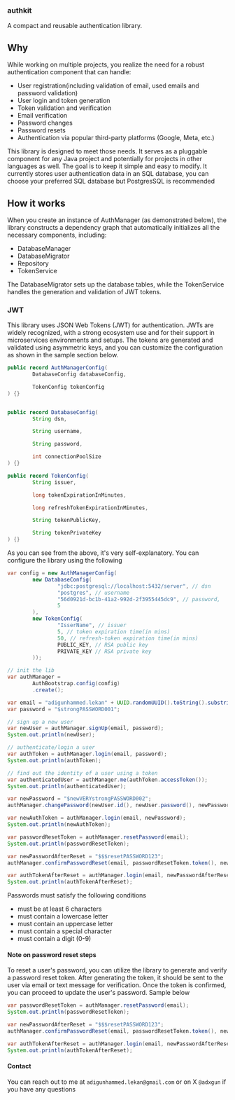 ### authkit
A compact and reusable authentication library.

## Why
While working on multiple projects, you realize the need for a robust authentication component that can handle:

* User registration(including validation of email, used emails and password validation)
* User login and token generation
* Token validation and verification
* Email verification
* Password changes
* Password resets
* Authentication via popular third-party platforms (Google, Meta, etc.)


This library is designed to meet those needs. It serves as a pluggable component for any Java project and potentially for projects in other languages as well. The goal is to keep it simple and easy to modify. It currently stores user authentication data in an SQL database, you can choose your preferred SQL database but PostgresSQL is recommended 

## How it works
When you create an instance of AuthManager (as demonstrated below), the library constructs a dependency graph that automatically initializes all the necessary components, including:

* DatabaseManager
* DatabaseMigrator
* Repository
* TokenService

The DatabaseMigrator sets up the database tables, while the TokenService handles the generation and validation of JWT tokens.

### JWT
This library uses JSON Web Tokens (JWT) for authentication. JWTs are widely recognized, with a strong ecosystem use and for their support in microservices environments and setups. The tokens are generated and validated using asymmetric keys, and you can customize the configuration as shown in the sample section below.

```java
public record AuthManagerConfig(
        DatabaseConfig databaseConfig,

        TokenConfig tokenConfig
) {}


public record DatabaseConfig(
        String dsn,

        String username,

        String password,

        int connectionPoolSize
) {}

public record TokenConfig(
        String issuer,

        long tokenExpirationInMinutes,

        long refreshTokenExpirationInMinutes,

        String tokenPublicKey,

        String tokenPrivateKey
) {}
```
As you can see from the above, it's very self-explanatory. You can configure the library using the following

```java
var config = new AuthManagerConfig(
        new DatabaseConfig(
                "jdbc:postgresql://localhost:5432/server", // dsn
                "postgres", // username
                "56d0921d-bc1b-41a2-992d-2f3955445dc9", // password,
                5
        ),
        new TokenConfig(
                "IsserName", // issuer
                5, // token expiration time(in mins)
                50, // refresh-token expiration time(in mins)
                PUBLIC_KEY, // RSA public key
                PRIVATE_KEY // RSA private key
        ));

// init the lib
var authManager = 
        AuthBootstrap.config(config)
        .create();

var email = "adigunhammed.lekan" + UUID.randomUUID().toString().substring(0, 5) + "@gmail.com";
var password = "$strongPASSWORD001"; 

// sign up a new user
var newUser = authManager.signUp(email, password);
System.out.println(newUser);

// authenticate/login a user
var authToken = authManager.login(email, password);
System.out.println(authToken);

// find out the identity of a user using a token
var authenticatedUser = authManager.me(authToken.accessToken());
System.out.println(authenticatedUser);

var newPassword = "$newVERYstrongPASSWORD002";
authManager.changePassword(newUser.id(), newUser.password(), newPassword);

var newAuthToken = authManager.login(email, newPassword);
System.out.println(newAuthToken);

var passwordResetToken = authManager.resetPassword(email);
System.out.println(passwordResetToken);

var newPasswordAfterReset = "$$$resetPASSWORD123";
authManager.confirmPasswordReset(email, passwordResetToken.token(), newPasswordAfterReset);

var authTokenAfterReset = authManager.login(email, newPasswordAfterReset);
System.out.println(authTokenAfterReset);
```
Passwords must satisfy the following conditions
* must be at least 6 characters
* must contain a lowercase letter
* must contain an uppercase letter
* must contain a special character
* must contain a digit (0-9)


#### Note on password reset steps
To reset a user's password, you can utilize the library to generate and verify a password reset token. After generating the token, it should be sent to the user via email or text message for verification. Once the token is confirmed, you can proceed to update the user's password. Sample below
```java
var passwordResetToken = authManager.resetPassword(email);
System.out.println(passwordResetToken);

var newPasswordAfterReset = "$$$resetPASSWORD123";
authManager.confirmPasswordReset(email, passwordResetToken.token(), newPasswordAfterReset);

var authTokenAfterReset = authManager.login(email, newPasswordAfterReset);
System.out.println(authTokenAfterReset);
```

#### Contact
You can reach out to me at `adigunhammed.lekan@gmail.com` or on X `@adxgun` if you have any questions

